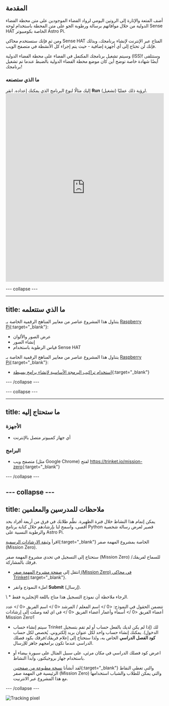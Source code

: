 ## المقدمة

أضف المتعة والإثارة إلى الروتين اليومي لرواد الفضاء الموجودين على متن محطة الفضاء الدولية من خلال موافاتهم برسالة ورطوبة الجو على متن المحطة باستخدام لوحة Sense HAT الخاصة بكومبيوتر Astro Pi.

ومن ثم فإنك ستستخدم محاكي Sense HAT المتاح عبر الإنترنت لإنشاء برنامجك، وبذلك فإنك لن تحتاج إلى أي أجهزة إضافية - حيث يتم إجراء كل الأنشطة في متصفح الويب.

وسيتم تشغيل برنامجك المكتمل في الفضاء على محطة الفضاء الدولية (ISS)! وستتلقى أيضًا شهادة خاصة توضح أين كان موضع محطة الفضاء الدولية بالضبط عندما تم تشغيل برنامجك!

### ما الذي ستصنعه

إليك مثالًا لنوع البرنامج الذي يمكنك إعداده. انقر **Run** (تشغيل) لرؤية ذلك عمليًا. <iframe src="https://trinket.io/embed/python/b92d76c0f3?outputOnly=true&runOption=run&start=result" width="100%" height="600" frameborder="0" marginwidth="0" marginheight="0" allowfullscreen mark="crwd-mark"></iframe> 

\--- collapse \---

* * *

## title: ما الذي ستتعلمه

يتناول هذا المشروع عناصر من معايير المناهج الرقمية الخاصة بـ [Raspberry Pi](http://rpf.io/curriculum){:target="_blank"}:

+ عرض الصور والألوان
+ إنشاء الصور
+ قياس الرطوبة باستخدام Sense HAT

يتناول هذا المشروع عناصر من معايير المناهج الرقمية الخاصة بـ [Raspberry Pi](http://rpf.io/curriculum){:target="_blank"}:

+ [استخدام تراكيب البرمجة الأساسية لإنشاء برامج بسيطة](https://curriculum.raspberrypi.org/programming/creator/){:target="_blank"}

\--- /collapse \---

\--- collapse \---

* * *

## title: ما ستحتاج إليه

### الأجهزة

+ أي جهاز كمبيوتر متصل بالإنترنت

### البرامج

+ متصفح ويب (مثل Google Chrome) لفتح <https://trinket.io/mission-zero>{:target="_blank"}

\--- /collapse \---

## \--- collapse \---

## title: ملاحظات للمدرسين والمعلمين

يمكن إتمام هذا النشاط خلال فترة الظهيرة. نظِّم طلابك في فرق من أربعة أفراد بحد أقصى، واسمح لنا بإرشادهم خلال كتابة برنامج Python قصير لعرض رسالة شخصية والرطوبة النسبية على Astro Pi.

اقرأ [وثيقة الإرشادات الرسمية](https://astro-pi.org/wp-content/uploads/2018/09/Astro_Pi_Mission_Zero_Guidelines_2018_19_V12_pages.pdf){:target="_blank"} الخاصة بمشروع المهمة صفر (Mission Zero).

ستحتاج إلى التسجيل في تحدي مشروع المهمة صفر (Mission Zero) للسماح لفريقك/فرقك بالمشاركة.

+ انتقل إلى [صفحة مشروع المهمة صفر (Mission Zero) في محاكي Trinket](https://trinket.io/mission-zero/register){:target="_blank"}.

+ املء النموذج وانقر **Submit** (إرسال).

\ * الرجاء ملاحظة أن نموذج التسجيل هذا متاح باللغة الإنجليزية فقط.

تتضمن الحقول في النموذج: <0 /> اسم المعلم / المرشد <0 /> اسم الفريق <0 /> عدد أعضاء الفريق <0 /> أسماء وأعمار أعضاء الفريق <0 /> في اي لغة وصلت إلى إرشادات Mission Zero؟

+ سيتم إنشاء حساب Trinket لك (إذا لم يكن لديك بالفعل حساب أو لم تقم بتسجيل الدخول). يمكنك إنشاء حساب واحد لكل عنوان بريد إلكتروني. يُخصص لكل حساب **كود الفصل الدراسي** الخاص به، ولذا ستحتاج إلى إعلام فريقك/فرقك بكود فصلك الدراسي عندما تكون برامجهم جاهز للإرسال.

+ اعرض كود فصلك الدراسي في مكان مرئي، على سبيل المثال على سبورة بيضاء أو باستخدام جهاز بروجيكتور، وابدأ النشاط.
    
    لقد أنشأنا [نسخة مطبوعة من صفحتين](https://astro-pi.org/astro_pi_mission_zero_project_print_out_v10_print/){:target="_blank"} والتي تغطي النقاط الرئيسية في المهمة صفر (Mission Zero) والتي يمكن للطلاب والشباب استخدامها مع هذا المشروع عبر الانترنيت.

\--- /collapse \---

![Tracking pixel](https://code.org/api/hour/begin_raspberrypi_astropi.png)